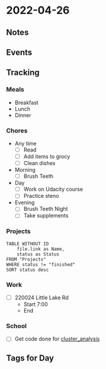 # 2022-04-26
## Notes

## Events

## Tracking
### Meals
- Breakfast
- Lunch
- Dinner

### Chores
- Any time
	- [ ] Read
	- [ ] Add items to grocy
	- [ ] Clean dishes
- Morning
	- [ ] Brush Teeth
- Day
	- [ ] Work on Udacity course
	- [ ] Practice steno
- Evening
	- [ ] Brush Teeth Night
	- [ ] Take supplements

### Projects
```dataview
TABLE WITHOUT ID
	file.link as Name,
	status as Status
FROM "Projects"
WHERE status != "finished"
SORT status desc
```

### Work
- [ ] 220024 Little Lake Rd
	- Start 7:00
	- End 

### School
- [ ] Get code done for [cluster_analysis](../Projects/cluster_analysis.md)

## Tags for Day